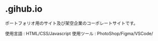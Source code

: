 # .gihub.io

ポートフォリオ用のサイト及び架空企業のコーポレートサイトです。

使用言語 : HTML/CSS/Javascript
使用ツール : PhotoShop/Figma/VSCode/
